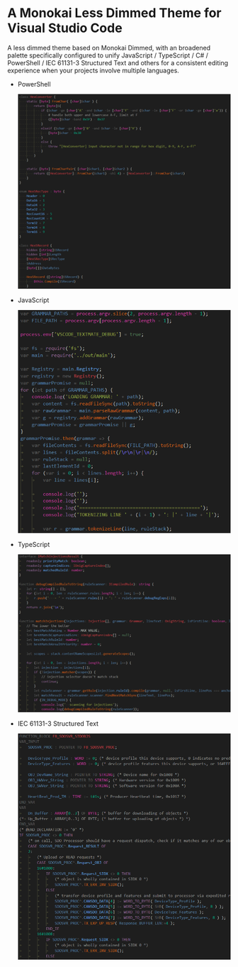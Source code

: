 # A Monokai Less Dimmed Theme for Visual Studio Code

A less dimmed theme based on Monokai Dimmed, with an broadened palette specifically configured to unify JavaScript / TypeScript / C# / PowerShell / IEC 61131-3 Structured Text and others for a consistent editing experience when your projects involve multiple languages.

 - PowerShell

   ![PowerShell Example](.\Example_PowerShell.png)

 - JavaScript

   ![JavaScript Example](.\Example_JS.png)

 - TypeScript

   ![TypeScript Example](.\Example_TS.png)

 - IEC 61131-3 Structured Text

   ![IEC 61131-3 Structured Text Example](.\Example_IECST.png)
